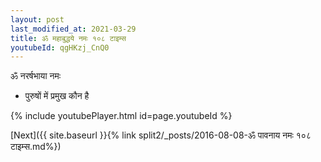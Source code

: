 ```yaml
---
layout: post
last_modified_at: 2021-03-29
title: ॐ महाबुद्धये नमः १०८ टाइम्स
youtubeId: qgHKzj_CnQ0
---
```

 
 
 ॐ नरर्षभाया नमः  
 
 -  पुरुषों में प्रमुख कौन है 
 
  
 
  
 
 
 
 
 
 


{% include youtubePlayer.html id=page.youtubeId %}
 
[Next]({{ site.baseurl }}{% link  split2/_posts/2016-08-08-ॐ पावनाय नमः १०८ टाइम्स.md%})
 
